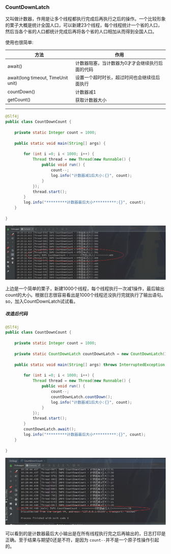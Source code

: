 ### CountDownLatch

​	又叫做计数器，作用是让多个线程都执行完成后再执行之后的操作。一个比较形象的栗子大概是统计全国人口，可以新建23个线程，每个线程统计一个省的人口，然后当各个省的人口都统计完成后再将各个省的人口相加从而得到全国人口。

使用也很简单:

| 方法                               | 作用                                            |
| ---------------------------------- | ----------------------------------------------- |
| await()                            | 计数器阻塞，当计数器为0才才会继续执行后面的代码 |
| await(long timeout, TimeUnit unit) | 设置一个超时时长，超过时间也会继续往后面执行    |
| countDown()                        | 计数器减1                                       |
| getCount()                         | 获取计数器大小                                  |



------

```java
@Slf4j
public class CountDownCount {

    private static Integer count = 1000;

    public static void main(String[] args) {

        for (int i =0; i < 1000; i++) {
            Thread thread = new Thread(new Runnable() {
                public void run() {
                    count--;
                    log.info("计数器减1后大小:{}", count);
                }
            });
            thread.start();
        }
        log.info("*********计数器最后大小**********:{}", count);
    }

}
```

![1559615218652](../图床/截图/1559615218652.png)

上边是一个简单的栗子，新建1000个线程，每个线程执行一次减1操作，最后输出count的大小。根据日志很容易看出是1000个线程还没执行完就执行了输出语句。so，加入CountDownLatch试试看。

##### 改造后代码

```java
@Slf4j
public class CountDownCount {

    private static Integer count = 1000;

    private static CountDownLatch countDownLatch = new CountDownLatch(1000);

    public static void main(String[] args) throws InterruptedException {

        for (int i =0; i < 1000; i++) {
            Thread thread = new Thread(new Runnable() {
                public void run() {
                    count--;
                    countDownLatch.countDown();
                    log.info("计数器减1后大小:{}", count);
                }
            });
            thread.start();
        }
        countDownLatch.await();
        log.info("*********计数器最后大小**********:{}", count);
    }

}
```

![1559615366334](../图床/截图/1559615366334.png)

可以看到的是计数器最后大小输出是在所有线程执行完之后再输出的，日志打印是正确。至于结果与期望0还是不符，是因为 `count--`并不是一个原子性操作引起的。